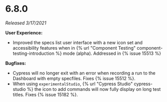 # 6.8.0

*Released 3/17/2021*

**User Experience:**

- Improved the specs list user interface with a new icon set and accessibility features when in {% url "Component Testing" component-testing-introduction %} mode (alpha). Addressed in {% issue 15513 %}

**Bugfixes:**

- Cypress will no longer exit with an error when recording a run to the Dashboard with empty specfiles. Fixes {% issue 15512 %}.
- When using `experimentalStudio`, {% url "Cypress Studio" cypress-studio %} the icon to add commands will now fully display on long test titles. Fixes {% issue 15182 %}.
